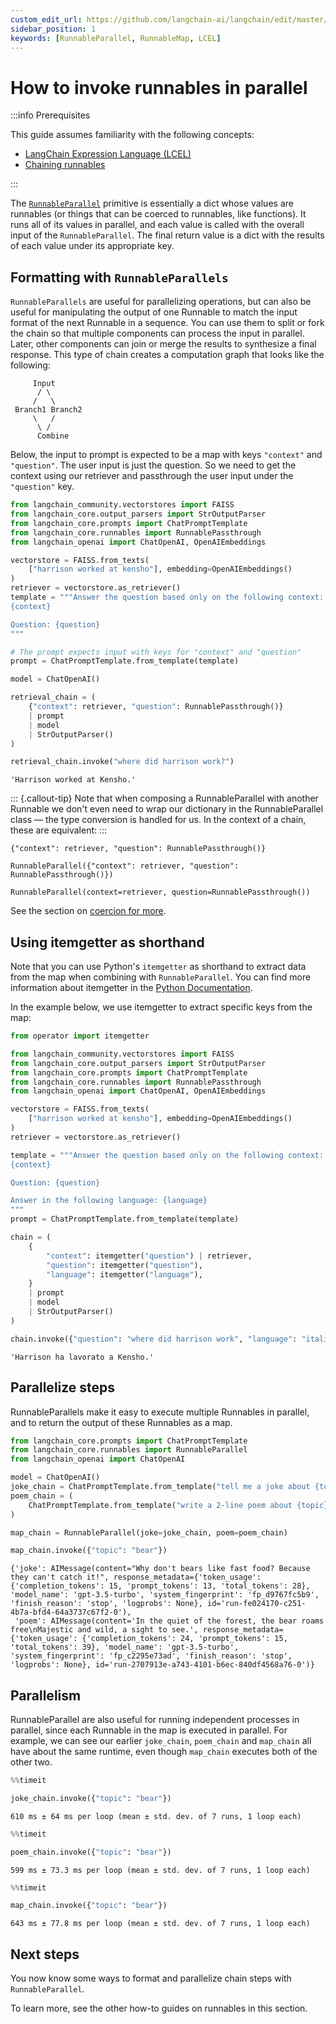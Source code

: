 ```yaml
---
custom_edit_url: https://github.com/langchain-ai/langchain/edit/master/docs/docs/how_to/parallel.ipynb
sidebar_position: 1
keywords: [RunnableParallel, RunnableMap, LCEL]
---
```

# How to invoke runnables in parallel

:::info Prerequisites

This guide assumes familiarity with the following concepts:
- [LangChain Expression Language (LCEL)](/docs/concepts/#langchain-expression-language)
- [Chaining runnables](/docs/how_to/sequence)

:::

The [`RunnableParallel`](https://api.python.langchain.com/en/latest/runnables/langchain_core.runnables.base.RunnableParallel.html) primitive is essentially a dict whose values are runnables (or things that can be coerced to runnables, like functions). It runs all of its values in parallel, and each value is called with the overall input of the `RunnableParallel`. The final return value is a dict with the results of each value under its appropriate key.

## Formatting with `RunnableParallels`

`RunnableParallels` are useful for parallelizing operations, but can also be useful for manipulating the output of one Runnable to match the input format of the next Runnable in a sequence. You can use them to split or fork the chain so that multiple components can process the input in parallel. Later, other components can join or merge the results to synthesize a final response. This type of chain creates a computation graph that looks like the following:

```text
     Input
      / \
     /   \
 Branch1 Branch2
     \   /
      \ /
      Combine
```

Below, the input to prompt is expected to be a map with keys `"context"` and `"question"`. The user input is just the question. So we need to get the context using our retriever and passthrough the user input under the `"question"` key.



```python
from langchain_community.vectorstores import FAISS
from langchain_core.output_parsers import StrOutputParser
from langchain_core.prompts import ChatPromptTemplate
from langchain_core.runnables import RunnablePassthrough
from langchain_openai import ChatOpenAI, OpenAIEmbeddings

vectorstore = FAISS.from_texts(
    ["harrison worked at kensho"], embedding=OpenAIEmbeddings()
)
retriever = vectorstore.as_retriever()
template = """Answer the question based only on the following context:
{context}

Question: {question}
"""

# The prompt expects input with keys for "context" and "question"
prompt = ChatPromptTemplate.from_template(template)

model = ChatOpenAI()

retrieval_chain = (
    {"context": retriever, "question": RunnablePassthrough()}
    | prompt
    | model
    | StrOutputParser()
)

retrieval_chain.invoke("where did harrison work?")
```



```output
'Harrison worked at Kensho.'
```


::: {.callout-tip}
Note that when composing a RunnableParallel with another Runnable we don't even need to wrap our dictionary in the RunnableParallel class — the type conversion is handled for us. In the context of a chain, these are equivalent:
:::

```
{"context": retriever, "question": RunnablePassthrough()}
```

```
RunnableParallel({"context": retriever, "question": RunnablePassthrough()})
```

```
RunnableParallel(context=retriever, question=RunnablePassthrough())
```

See the section on [coercion for more](/docs/how_to/sequence/#coercion).

## Using itemgetter as shorthand

Note that you can use Python's `itemgetter` as shorthand to extract data from the map when combining with `RunnableParallel`. You can find more information about itemgetter in the [Python Documentation](https://docs.python.org/3/library/operator.html#operator.itemgetter). 

In the example below, we use itemgetter to extract specific keys from the map:


```python
from operator import itemgetter

from langchain_community.vectorstores import FAISS
from langchain_core.output_parsers import StrOutputParser
from langchain_core.prompts import ChatPromptTemplate
from langchain_core.runnables import RunnablePassthrough
from langchain_openai import ChatOpenAI, OpenAIEmbeddings

vectorstore = FAISS.from_texts(
    ["harrison worked at kensho"], embedding=OpenAIEmbeddings()
)
retriever = vectorstore.as_retriever()

template = """Answer the question based only on the following context:
{context}

Question: {question}

Answer in the following language: {language}
"""
prompt = ChatPromptTemplate.from_template(template)

chain = (
    {
        "context": itemgetter("question") | retriever,
        "question": itemgetter("question"),
        "language": itemgetter("language"),
    }
    | prompt
    | model
    | StrOutputParser()
)

chain.invoke({"question": "where did harrison work", "language": "italian"})
```



```output
'Harrison ha lavorato a Kensho.'
```


## Parallelize steps

RunnableParallels make it easy to execute multiple Runnables in parallel, and to return the output of these Runnables as a map.


```python
from langchain_core.prompts import ChatPromptTemplate
from langchain_core.runnables import RunnableParallel
from langchain_openai import ChatOpenAI

model = ChatOpenAI()
joke_chain = ChatPromptTemplate.from_template("tell me a joke about {topic}") | model
poem_chain = (
    ChatPromptTemplate.from_template("write a 2-line poem about {topic}") | model
)

map_chain = RunnableParallel(joke=joke_chain, poem=poem_chain)

map_chain.invoke({"topic": "bear"})
```



```output
{'joke': AIMessage(content="Why don't bears like fast food? Because they can't catch it!", response_metadata={'token_usage': {'completion_tokens': 15, 'prompt_tokens': 13, 'total_tokens': 28}, 'model_name': 'gpt-3.5-turbo', 'system_fingerprint': 'fp_d9767fc5b9', 'finish_reason': 'stop', 'logprobs': None}, id='run-fe024170-c251-4b7a-bfd4-64a3737c67f2-0'),
 'poem': AIMessage(content='In the quiet of the forest, the bear roams free\nMajestic and wild, a sight to see.', response_metadata={'token_usage': {'completion_tokens': 24, 'prompt_tokens': 15, 'total_tokens': 39}, 'model_name': 'gpt-3.5-turbo', 'system_fingerprint': 'fp_c2295e73ad', 'finish_reason': 'stop', 'logprobs': None}, id='run-2707913e-a743-4101-b6ec-840df4568a76-0')}
```


## Parallelism

RunnableParallel are also useful for running independent processes in parallel, since each Runnable in the map is executed in parallel. For example, we can see our earlier `joke_chain`, `poem_chain` and `map_chain` all have about the same runtime, even though `map_chain` executes both of the other two.


```python
%%timeit

joke_chain.invoke({"topic": "bear"})
```
```output
610 ms ± 64 ms per loop (mean ± std. dev. of 7 runs, 1 loop each)
```

```python
%%timeit

poem_chain.invoke({"topic": "bear"})
```
```output
599 ms ± 73.3 ms per loop (mean ± std. dev. of 7 runs, 1 loop each)
```

```python
%%timeit

map_chain.invoke({"topic": "bear"})
```
```output
643 ms ± 77.8 ms per loop (mean ± std. dev. of 7 runs, 1 loop each)
```
## Next steps

You now know some ways to format and parallelize chain steps with `RunnableParallel`.

To learn more, see the other how-to guides on runnables in this section.
